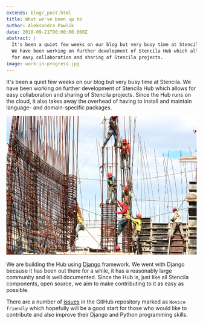```yaml
---
extends: blog/_post.html
title: What we've been up to
author: Aleksandra Pawlik
date: 2018-09-21T00:00:00.000Z
abstract: |
  It's been a quiet few weeks on our blog but very busy time at Stencila.
  We have been working on further development of Stencila Hub which allows
  for easy collaboration and sharing of Stencila projects.
image: work-in-progress.jpg
---
```


It's been a quiet few weeks on our blog but very busy time at Stencila. We have been working on further development of Stencila Hub which allows for easy collaboration and sharing of Stencila projects. Since the Hub runs on the cloud, it also takes away the overhead of having to install and maintain language- and domain-specific packages.

![Work in progress](work-in-progress.jpg)

We are building the Hub using [Django](https://www.djangoproject.com/) framework. We went with Django because it has been out there for a while, it has a reasonably large community and is well documented. Since the Hub is, just like all Stencila components, open source, we aim to make contributing to it as easy as possible.

There are a number of [issues](https://github.com/stencila/hub/issues) in the GitHub repository marked as `Novice friendly` which hopefully will be a good start for those who would like to contribute and also improve their Django and Python programming skills.

